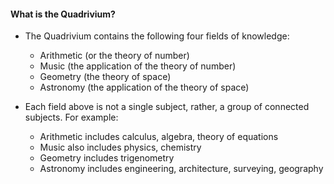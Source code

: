 #### What is the Quadrivium?
- The Quadrivium contains the following four fields of knowledge:
	- Arithmetic (or the theory of number)
	- Music (the application of the theory of number)
	- Geometry (the theory of space)
	- Astronomy (the application of the theory of space)

- Each field above is not a single subject, rather, a group of connected subjects. For example:
	- Arithmetic includes calculus, algebra, theory of equations
	- Music also includes physics, chemistry
	- Geometry includes trigenometry 
	- Astronomy includes engineering, architecture, surveying, geography

